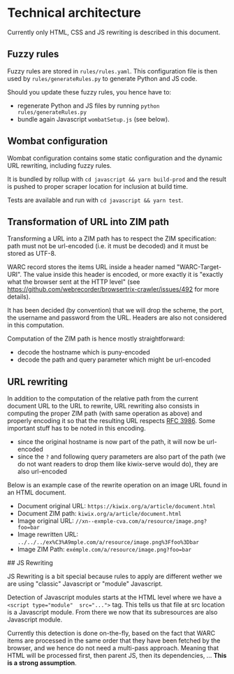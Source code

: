# Technical architecture

Currently only HTML, CSS and JS rewriting is described in this document.

## Fuzzy rules

Fuzzy rules are stored in `rules/rules.yaml`. This configuration file is then used by `rules/generateRules.py` to generate Python and JS code.

Should you update these fuzzy rules, you hence have to:

- regenerate Python and JS files by running `python rules/generateRules.py`
- bundle again Javascript `wombatSetup.js` (see below).

## Wombat configuration

Wombat configuration contains some static configuration and the dynamic URL rewriting, including fuzzy rules.

It is bundled by rollup with `cd javascript && yarn build-prod` and the result is pushed to proper scraper location for inclusion at build time.

Tests are available and run with `cd javascript && yarn test`.

## Transformation of URL into ZIM path

Transforming a URL into a ZIM path has to respect the ZIM specification: path must not be url-encoded (i.e. it must be decoded) and it must be stored as UTF-8.

WARC record stores the items URL inside a header named "WARC-Target-URI". The value inside this header is encoded, or more exactly it is "exactly what the browser sent at the HTTP level" (see https://github.com/webrecorder/browsertrix-crawler/issues/492 for more details).

It has been decided (by convention) that we will drop the scheme, the port, the username and password from the URL. Headers are also not considered in this computation.

Computation of the ZIM path is hence mostly straightforward:

- decode the hostname which is puny-encoded
- decode the path and query parameter which might be url-encoded

## URL rewriting

In addition to the computation of the relative path from the current document URL to the URL to rewrite, URL rewriting also consists in computing the proper ZIM path (with same operation as above) and properly encoding it so that the resulting URL respects [RFC 3986](https://datatracker.ietf.org/doc/html/rfc3986). Some important stuff has to be noted in this encoding.

- since the original hostname is now part of the path, it will now be url-encoded
- since the `?` and following query parameters are also part of the path (we do not want readers to drop them like kiwix-serve would do), they are also url-encoded

Below is an example case of the rewrite operation on an image URL found in an HTML document.

- Document original URL: `https://kiwix.org/a/article/document.html`
- Document ZIM path: `kiwix.org/a/article/document.html`
- Image original URL: `//xn--exmple-cva.com/a/resource/image.png?foo=bar`
- Image rewritten URL: `../../../ex%C3%A9mple.com/a/resource/image.png%3Ffoo%3Dbar`
- Image ZIM Path: `exémple.com/a/resource/image.png?foo=bar`

## JS Rewriting

JS Rewriting is a bit special because rules to apply are different wether we are using "classic" Javascript or "module" Javascript.

Detection of Javascript modules starts at the HTML level where we have a `<script type="module"  src="...">` tag. This tells us that file at src location is a Javascript module. From there we now that its subresources are also Javascript module.

Currently this detection is done on-the-fly, based on the fact that WARC items are processed in the same order that they have been fetched by the browser, and we hence do not need a multi-pass approach. Meaning that HTML will be processed first, then parent JS, then its dependencies, ... **This is a strong assumption**.
